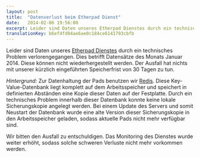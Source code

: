 ```yaml
---
layout: post
title:  "Datenverlust beim Etherpad Dienst"
date:   2014-02-06 19:56:00
excerpt: Leider sind Daten unseres Etherpad Dienstes durch ein technisches Problem verlorengegangen. Dies betrifft Datensätze des Monats Januar 2014. Diese können nicht wiederhergestellt werden. Der Ausfall hat nichts mit unserer kürzlich eingeführten Speicherfrist von 30 Tagen zu tun.
translationKey: b6ef4fd04ae6ae0c184ce6141793cbfb
---
```


Leider sind Daten unseres [Etherpad Dienstes](/service/etherpad.html) durch ein technisches Problem verlorengegangen. Dies betrifft Datensätze des Monats Januar 2014. Diese können
nicht wiederhergestellt werden. Der Ausfall hat nichts mit unserer kürzlich eingeführten Speicherfrist von 30 Tagen zu tun.

*Hintergrund:* Zur Datenhaltung der Pads benutzen wir [Redis](http://redis.io/). Diese Key-Value-Datenbank liegt komplett auf dem Arbeitsspeicher und speichert in definierten Abständen eine Kopie dieser Daten auf der Festplatte. Durch ein technisches Problem innerhalb dieser Datenbank konnte keine lokale Sicherungskopie angelegt werden. Bei einem Update des Servers und somit Neustart der Datenbank wurde eine alte Version dieser Sicherungskopie in den Arbeitsspeicher geladen, sodass aktuelle Pads nicht mehr verfügbar sind.

Wir bitten den Ausfall zu entschuldigen. Das Monitoring des Dienstes wurde weiter erhöht, sodass solche schweren Verluste nicht mehr vorkommen werden.

